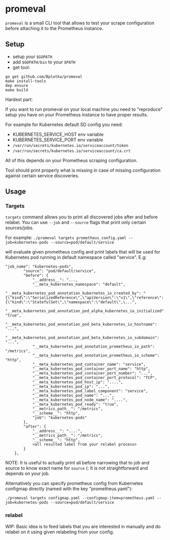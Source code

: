 # promeval

`promeval` is a small CLI tool that allows to test your scrape configuration before
attaching it to the Prometheus instance.

## Setup

- setup your `$GOPATH`
- add `$GOPATH/bin` to your `$PATH`
- get tool:

```
go get github.com/Bplotka/promeval
make install-tools
dep ensure
make build
```

Hardest part:

If you want to run promeval on your local machine you need to "reproduce" setup you have on your Prometheus instance to have proper results.

For example for Kubernetes default SD config you need:
* KUBERNETES_SERVICE_HOST env variable
* KUBERNETES_SERVICE_PORT env variable
* `/var/run/secrets/kubernetes.io/serviceaccount/token`
* `/var/run/secrets/kubernetes.io/serviceaccount/ca.crt`

All of this depends on your Prometheus scraping configuration.

Tool should print properly what is missing in case of missing configuration against certain service discoveries.

## Usage

### Targets

`targets` command allows you to print all discovered jobs after and before relabel.
You can use `--job` and `--source` flags that print only certain sources/jobs.

For example:
`./promeval targets prometheus_config.yaml --job=kubernetes-pods --source=pod/default/service`

will evaluate given prometheus config and print labels that will be used for Kubernetes
pod running in default namespace called "service". E.g:

```
"job_name": "kubernetes-pods",
		"source": "pod/default/service",
		"before": {
			"__address__": "...,
			"__meta_kubernetes_namespace": "default",
			"__meta_kubernetes_pod_annotation_kubernetes_io_created_by": "{\"kind\":\"SerializedReference\",\"apiVersion\":\"v1\",\"reference\":{\"kind\":\"StatefulSet\",\"namespace\":\"default\",\...",
			"__meta_kubernetes_pod_annotation_pod_alpha_kubernetes_io_initialized": "true",
			"__meta_kubernetes_pod_annotation_pod_beta_kubernetes_io_hostname": "...",
			"__meta_kubernetes_pod_annotation_pod_beta_kubernetes_io_subdomain": "...",
			"__meta_kubernetes_pod_annotation_prometheus_io_path": "/metrics",
			"__meta_kubernetes_pod_annotation_prometheus_io_scheme": "http",
			"__meta_kubernetes_pod_container_name": "service",
			"__meta_kubernetes_pod_container_port_name": "http",
			"__meta_kubernetes_pod_container_port_number": "...",
			"__meta_kubernetes_pod_container_port_protocol": "TCP",
			"__meta_kubernetes_pod_host_ip": "....",
			"__meta_kubernetes_pod_ip": "...",
			"__meta_kubernetes_pod_label_component": "service",
			"__meta_kubernetes_pod_name": "...",
			"__meta_kubernetes_pod_node_name": "....",
			"__meta_kubernetes_pod_ready": "true",
			"__metrics_path__": "/metrics",
			"__scheme__": "http",
			"job": "kubernetes-pods"
		},
		"after": {
			"__address__": "....",
			"__metrics_path__": "/metrics",
			"__scheme__": "http",
			<all resulted label from your relabel process>
		}
	},
```

NOTE: It is useful to actually print all before narrowing that to job and source to know exact name for `source` (: It is not straightforward and depends on your job.

Alternatively you can specify prometheus config from Kubernetes configmap directly (named with the key "prometheus.yaml"):

`./promeval targets configmap.yaml --configmap-item=prometheus.yaml --job=kubernetes-pods --source=pod/default/service`

### relabel

WIP: Basic idea is to feed labels that you are interested in manually and do relabel on it using given relabeling from your config.

